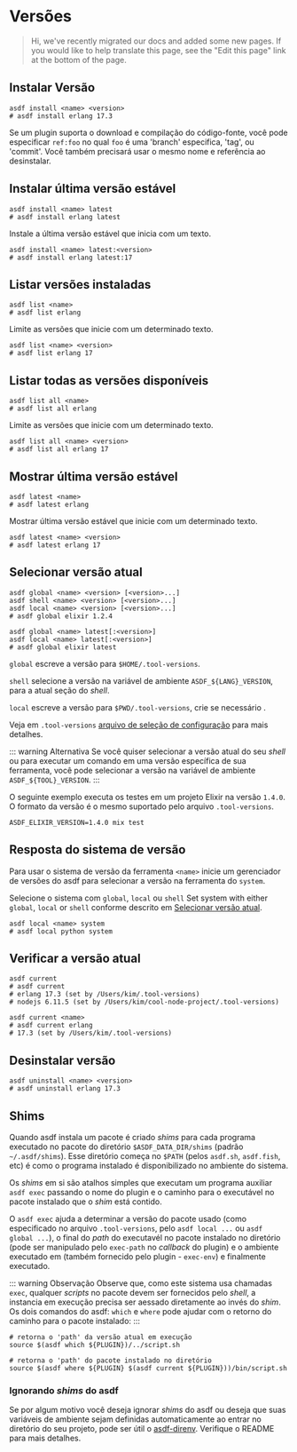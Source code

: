 # Versões

> Hi, we've recently migrated our docs and added some new pages. If you would like to help translate this page, see the "Edit this page" link at the bottom of the page.

## Instalar Versão

```shell
asdf install <name> <version>
# asdf install erlang 17.3
```

Se um plugin suporta o download e compilação do código-fonte, você pode especificar `ref:foo` no qual `foo` é uma 'branch' especifica, 'tag', ou 'commit'. Você também precisará usar o mesmo nome e referência ao desinstalar.

## Instalar última versão estável

```shell
asdf install <name> latest
# asdf install erlang latest
```

Instale a última versão estável que inicia com um texto.

```shell
asdf install <name> latest:<version>
# asdf install erlang latest:17
```

## Listar versões instaladas

```shell
asdf list <name>
# asdf list erlang
```

Limite as versões que inicie com um determinado texto.

```shell
asdf list <name> <version>
# asdf list erlang 17
```

## Listar todas as versões disponíveis

```shell
asdf list all <name>
# asdf list all erlang
```

Limite as versões que inicie com um determinado texto.

```shell
asdf list all <name> <version>
# asdf list all erlang 17
```

## Mostrar última versão estável

```shell
asdf latest <name>
# asdf latest erlang
```

Mostrar última versão estável que inicie com um determinado texto.

```shell
asdf latest <name> <version>
# asdf latest erlang 17
```

## Selecionar versão atual

```shell
asdf global <name> <version> [<version>...]
asdf shell <name> <version> [<version>...]
asdf local <name> <version> [<version>...]
# asdf global elixir 1.2.4

asdf global <name> latest[:<version>]
asdf local <name> latest[:<version>]
# asdf global elixir latest
```

`global` escreve a versão para `$HOME/.tool-versions`.

`shell` selecione a versão na variável de ambiente `ASDF_${LANG}_VERSION`, para a atual seção do _shell_.

`local` escreve a versão para `$PWD/.tool-versions`, crie se necessário .

Veja em `.tool-versions` [arquivo de seleção de configuração](/pt-br/manage/configuration) para mais detalhes.

::: warning Alternativa
Se você quiser selecionar a versão atual do seu _shell_ ou para executar um comando em uma versão específica de sua ferramenta, você pode selecionar a versão na variável de ambiente `ASDF_${TOOL}_VERSION`.
:::

O seguinte exemplo executa os testes em um projeto Elixir na versão `1.4.0`.
O formato da versão é o mesmo suportado pelo arquivo `.tool-versions`.

```shell
ASDF_ELIXIR_VERSION=1.4.0 mix test
```

## Resposta do sistema de versão

Para usar o sistema de versão da ferramenta `<name>` inicie um gerenciador de versões do asdf para selecionar a versão na ferramenta do `system`.

Selecione o sistema com `global`, `local` ou `shell`
Set system with either `global`, `local` or `shell` conforme descrito em [Selecionar versão atual](#selecionar-versão-atual).

```shell
asdf local <name> system
# asdf local python system
```

## Verificar a versão atual

```shell
asdf current
# asdf current
# erlang 17.3 (set by /Users/kim/.tool-versions)
# nodejs 6.11.5 (set by /Users/kim/cool-node-project/.tool-versions)

asdf current <name>
# asdf current erlang
# 17.3 (set by /Users/kim/.tool-versions)
```

## Desinstalar versão

```shell
asdf uninstall <name> <version>
# asdf uninstall erlang 17.3
```

## Shims

Quando asdf instala um pacote é criado _shims_ para cada programa executado no pacote do diretório `$ASDF_DATA_DIR/shims` (padrão `~/.asdf/shims`). Esse diretório começa no `$PATH` (pelos `asdf.sh`, `asdf.fish`, etc) é como o programa instalado é disponibilizado no ambiente do sistema.

Os _shims_ em si são atalhos simples que executam um programa auxiliar `asdf exec` passando o nome do plugin e o caminho para o executável no pacote instalado que o _shim_ está contido.

O `asdf exec` ajuda a determinar a versão do pacote usado (como especificado no arquivo `.tool-versions`, pelo `asdf local ...` ou `asdf global ...`), o final do _path_ do executavél no pacote instalado no diretório (pode ser manipulado pelo `exec-path` no _callback_ do plugin) e o ambiente executado em (também fornecido pelo plugin - `exec-env`) e finalmente executado.

::: warning Observação
Observe que, como este sistema usa chamadas `exec`, qualquer _scripts_ no pacote devem ser fornecidos pelo _shell_, a instancia em execução precisa ser aessado diretamente ao invés do _shim_. Os dois comandos do asdf: `which` e `where` pode ajudar com o retorno do caminho para o pacote instalado:
:::

```shell
# retorna o 'path' da versão atual em execução
source $(asdf which ${PLUGIN})/../script.sh

# retorna o 'path' do pacote instalado no diretório
source $(asdf where ${PLUGIN} $(asdf current ${PLUGIN}))/bin/script.sh
```

### Ignorando _shims_ do asdf

Se por algum motivo você deseja ignorar _shims_ do asdf ou deseja que suas variáveis de ambiente sejam definidas automaticamente ao entrar no diretório do seu projeto, pode ser útil o [asdf-direnv](https://github.com/asdf-community/asdf-direnv). Verifique o README para mais detalhes.
